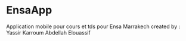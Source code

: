 # EnsaApp
Application mobile pour cours et tds pour Ensa Marrakech
created by :
  Yassir Karroum
  Abdellah Elouassif
